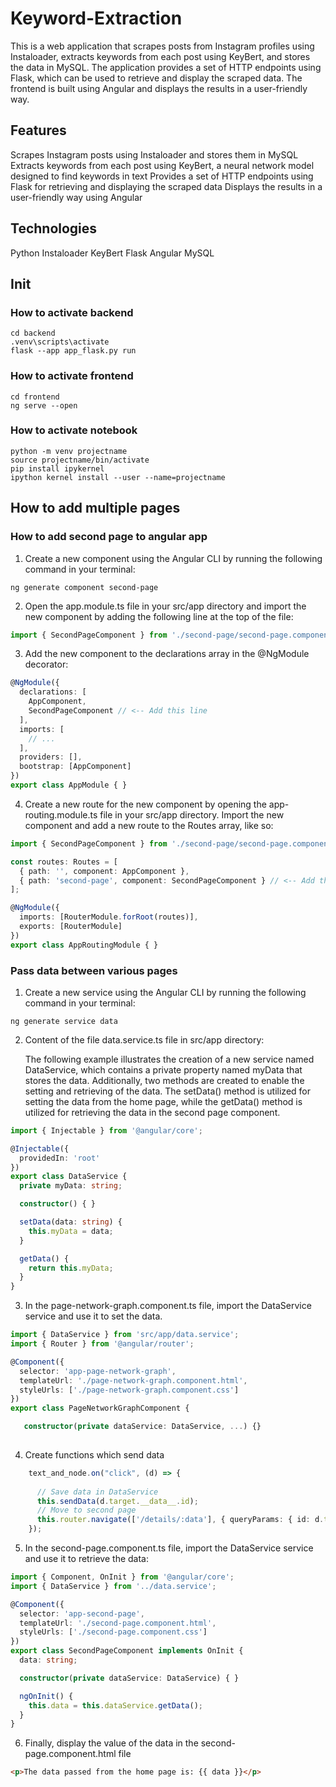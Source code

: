 # Keyword-Extraction

This is a web application that scrapes posts from Instagram profiles using Instaloader, extracts keywords from each post using KeyBert, and stores the data in MySQL. The application provides a set of HTTP endpoints using Flask, which can be used to retrieve and display the scraped data. The frontend is built using Angular and displays the results in a user-friendly way.

## Features
Scrapes Instagram posts using Instaloader and stores them in MySQL
Extracts keywords from each post using KeyBert, a neural network model designed to find keywords in text
Provides a set of HTTP endpoints using Flask for retrieving and displaying the scraped data
Displays the results in a user-friendly way using Angular

## Technologies
Python
Instaloader
KeyBert
Flask
Angular
MySQL

## Init 
### How to activate backend
```
cd backend
.venv\scripts\activate
flask --app app_flask.py run
```

### How to activate frontend
```
cd frontend
ng serve --open 
```

### How to activate notebook
```
python -m venv projectname
source projectname/bin/activate
pip install ipykernel
ipython kernel install --user --name=projectname
```

## How to add multiple pages

### How to add second page to angular app
1. Create a new component using the Angular CLI by running the following command in your terminal:
```
ng generate component second-page
```
2. Open the app.module.ts file in your src/app directory and import the new component by adding the following line at the top of the file:
``` TypeScript
import { SecondPageComponent } from './second-page/second-page.component';
```
3. Add the new component to the declarations array in the @NgModule decorator:
``` TypeScript
@NgModule({
  declarations: [
    AppComponent,
    SecondPageComponent // <-- Add this line
  ],
  imports: [
    // ...
  ],
  providers: [],
  bootstrap: [AppComponent]
})
export class AppModule { }
```

4. Create a new route for the new component by opening the app-routing.module.ts file in your src/app directory.
Import the new component and add a new route to the Routes array, like so:
``` TypeScript
import { SecondPageComponent } from './second-page/second-page.component';

const routes: Routes = [
  { path: '', component: AppComponent },
  { path: 'second-page', component: SecondPageComponent } // <-- Add this line
];

@NgModule({
  imports: [RouterModule.forRoot(routes)],
  exports: [RouterModule]
})
export class AppRoutingModule { }
```

### Pass data between various pages
1. Create a new service using the Angular CLI by running the following command in your terminal:
```
ng generate service data
```
2. Content of the file data.service.ts file in src/app directory:

    The following example illustrates the creation of a new service named DataService, which contains a private property named myData that stores the data. Additionally, two methods are created to enable the setting and retrieving of the data. The setData() method is utilized for setting the data from the home page, while the getData() method is utilized for retrieving the data in the second page component.

``` TypeScript
import { Injectable } from '@angular/core';

@Injectable({
  providedIn: 'root'
})
export class DataService {
  private myData: string;

  constructor() { }

  setData(data: string) {
    this.myData = data;
  }

  getData() {
    return this.myData;
  }
}

```

3. In the page-network-graph.component.ts file, import the DataService service and use it to set the data.

``` TypeScript
import { DataService } from 'src/app/data.service';
import { Router } from '@angular/router';

@Component({
  selector: 'app-page-network-graph',
  templateUrl: './page-network-graph.component.html',
  styleUrls: ['./page-network-graph.component.css']
})
export class PageNetworkGraphComponent {

   constructor(private dataService: DataService, ...) {}
   
```

4. Create functions which send data

``` TypeScript
    text_and_node.on("click", (d) => {
      
      // Save data in DataService
      this.sendData(d.target.__data__.id);
      // Move to second page
      this.router.navigate(['/details/:data'], { queryParams: { id: d.target.__data__.id } });
    });
```

5. In the second-page.component.ts file, import the DataService service and use it to retrieve the data:
``` TypeScript
import { Component, OnInit } from '@angular/core';
import { DataService } from '../data.service';

@Component({
  selector: 'app-second-page',
  templateUrl: './second-page.component.html',
  styleUrls: ['./second-page.component.css']
})
export class SecondPageComponent implements OnInit {
  data: string;

  constructor(private dataService: DataService) { }

  ngOnInit() {
    this.data = this.dataService.getData();
  }
}

```

6. Finally, display the value of the data in the second-page.component.html file
``` HTML
<p>The data passed from the home page is: {{ data }}</p>
```

<!--
py -m pip install --upgrade pip
pip install pandas, numpy, networkx, matplotlib, keybert, sentence-transformers, keyphrase-vectorizers, instaloader, ipykernel
pip install sqlalchemy==1.4


https://bobbyhadz.com/blog/node-await-is-only-valid-in-async-function

-->

